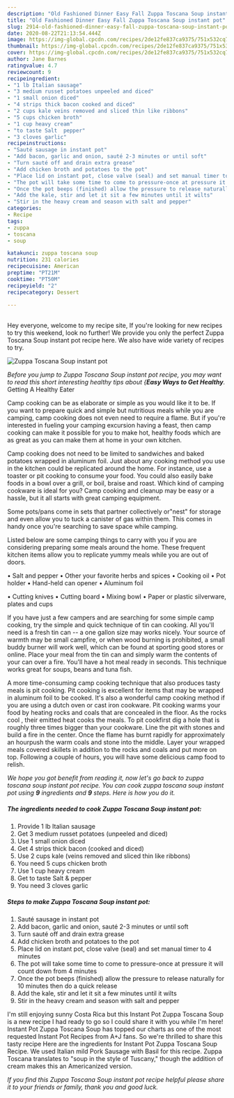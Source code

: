 ```yaml
---
description: "Old Fashioned Dinner Easy Fall Zuppa Toscana Soup instant pot"
title: "Old Fashioned Dinner Easy Fall Zuppa Toscana Soup instant pot"
slug: 2914-old-fashioned-dinner-easy-fall-zuppa-toscana-soup-instant-pot
date: 2020-08-22T21:13:54.444Z
image: https://img-global.cpcdn.com/recipes/2de12fe837ca9375/751x532cq70/zuppa-toscana-soup-instant-pot-recipe-main-photo.jpg
thumbnail: https://img-global.cpcdn.com/recipes/2de12fe837ca9375/751x532cq70/zuppa-toscana-soup-instant-pot-recipe-main-photo.jpg
cover: https://img-global.cpcdn.com/recipes/2de12fe837ca9375/751x532cq70/zuppa-toscana-soup-instant-pot-recipe-main-photo.jpg
author: Jane Barnes
ratingvalue: 4.7
reviewcount: 9
recipeingredient:
- "1 lb Italian sausage"
- "3 medium russet potatoes unpeeled and diced"
- "1 small onion diced"
- "4 strips thick bacon cooked and diced"
- "2 cups kale veins removed and sliced thin like ribbons"
- "5 cups chicken broth"
- "1 cup heavy cream"
- "to taste Salt  pepper"
- "3 cloves garlic"
recipeinstructions:
- "Sauté sausage in instant pot"
- "Add bacon, garlic and onion, sauté 2-3 minutes or until soft"
- "Turn sauté off and drain extra grease"
- "Add chicken broth and potatoes to the pot"
- "Place lid on instant pot, close valve (seal) and set manual timer to 4 minutes"
- "The pot will take some time to come to pressure-once at pressure it will count down from 4 minutes"
- "Once the pot beeps (finished) allow the pressure to release naturally for 10 minutes then do a quick release"
- "Add the kale, stir and let it sit a few minutes until it wilts"
- "Stir in the heavy cream and season with salt and pepper"
categories:
- Recipe
tags:
- zuppa
- toscana
- soup

katakunci: zuppa toscana soup 
nutrition: 231 calories
recipecuisine: American
preptime: "PT21M"
cooktime: "PT50M"
recipeyield: "2"
recipecategory: Dessert

---
```

<br>
Hey everyone, welcome to my recipe site, If you're looking for new recipes to try this weekend, look no further! We provide you only the perfect Zuppa Toscana Soup instant pot recipe here. We also have wide variety of recipes to try.
<br>


![Zuppa Toscana Soup instant pot](https://img-global.cpcdn.com/recipes/2de12fe837ca9375/751x532cq70/zuppa-toscana-soup-instant-pot-recipe-main-photo.jpg)

<i>Before you jump to Zuppa Toscana Soup instant pot recipe, you may want to read this short interesting healthy tips about {<strong>Easy Ways to Get Healthy</strong>.</i>
Getting A Healthy Eater

    
Camp cooking can be as elaborate or simple as you would like it to be. If you want to prepare quick and simple but nutritious meals while you are camping, camp cooking does not even need to require a flame. But if you're interested in fueling your camping excursion having a feast, then camp cooking can make it possible for you to make hot, healthy foods which are as great as you can make them at home in your own kitchen.

Camp cooking does not need to be limited to sandwiches and baked potatoes wrapped in aluminum foil.  Just about any cooking method you use in the kitchen could be replicated around the home. For instance, use a toaster or pit cooking to consume your food. You could also easily bake foods in a bowl over a grill, or boil, braise and roast. Which kind of camping cookware is ideal for you? Camp cooking and cleanup may be easy or a hassle, but it all starts with great camping equipment.

Some pots/pans come in sets that partner collectively or"nest" for storage and even allow you to tuck a canister of gas within them. This comes in handy once you're searching to save space while camping.

Listed below are some camping things to carry with you if you are considering preparing some meals around the home. These frequent kitchen items allow you to replicate yummy meals while you are out of doors.

• Salt and pepper
• Other your favorite herbs and spices
• Cooking oil
• Pot holder
• Hand-held can opener
• Aluminum foil

• Cutting knives
• Cutting board
• Mixing bowl
• Paper or plastic silverware, plates and cups

If you have just a few campers and are searching for some simple camp cooking, try the simple and quick technique of tin can cooking. All you'll need is a fresh tin can -- a one gallon size may works nicely. Your source of warmth may be small campfire, or when wood burning is prohibited, a small buddy burner will work well, which can be found at sporting good stores or online. Place your meal from the tin can and simply warm the contents of your can over a fire. You'll have a hot meal ready in seconds.  This technique works great for soups, beans and tuna fish.

A more time-consuming camp cooking technique that also produces tasty meals is pit cooking. Pit cooking is excellent for items that may be wrapped in aluminum foil to be cooked.  It's also a wonderful camp cooking method if you are using a dutch oven or cast iron cookware. Pit cooking warms your food by heating rocks and coals that are concealed in the floor. As the rocks cool , their emitted heat cooks the meals. To pit cookfirst dig a hole that is roughly three times bigger than your cookware. Line the pit with stones and build a fire in the center. Once the flame has burnt rapidly for approximately an hourpush the warm coals and stone into the middle. Layer your wrapped meals covered skillets in addition to the rocks and coals and put more on top. Following a couple of hours, you will have some delicious camp food to relish.


<i>We hope you got benefit from reading it, now let's go back to zuppa toscana soup instant pot recipe. You can cook zuppa toscana soup instant pot using <strong>9</strong> ingredients and <strong>9</strong> steps. Here is how you do it.
</i>

##### The ingredients needed to cook Zuppa Toscana Soup instant pot:

1. Provide 1 lb Italian sausage
1. Get 3 medium russet potatoes (unpeeled and diced)
1. Use 1 small onion diced
1. Get 4 strips thick bacon (cooked and diced)
1. Use 2 cups kale (veins removed and sliced thin like ribbons)
1. You need 5 cups chicken broth
1. Use 1 cup heavy cream
1. Get to taste Salt &amp; pepper
1. You need 3 cloves garlic


##### Steps to make Zuppa Toscana Soup instant pot:

1. Sauté sausage in instant pot
1. Add bacon, garlic and onion, sauté 2-3 minutes or until soft
1. Turn sauté off and drain extra grease
1. Add chicken broth and potatoes to the pot
1. Place lid on instant pot, close valve (seal) and set manual timer to 4 minutes
1. The pot will take some time to come to pressure-once at pressure it will count down from 4 minutes
1. Once the pot beeps (finished) allow the pressure to release naturally for 10 minutes then do a quick release
1. Add the kale, stir and let it sit a few minutes until it wilts
1. Stir in the heavy cream and season with salt and pepper


I&#39;m still enjoying sunny Costa Rica but this Instant Pot Zuppa Toscana Soup is a new recipe I had ready to go so I could share it with you while I&#39;m here! Instant Pot Zuppa Toscana Soup has topped our charts as one of the most requested Instant Pot Recipes from A+J fans. So we&#39;re thrilled to share this tasty recipe Here are the ingredients for Instant Pot Zuppa Toscana Soup Recipe. We used Italian mild Pork Sausage with Basil for this recipe. Zuppa Toscana translates to &#34;soup in the style of Tuscany,&#34; though the addition of cream makes this an Americanized version. 

<i>If you find this Zuppa Toscana Soup instant pot recipe helpful please share it to your friends or family, thank you and good luck.</i>
